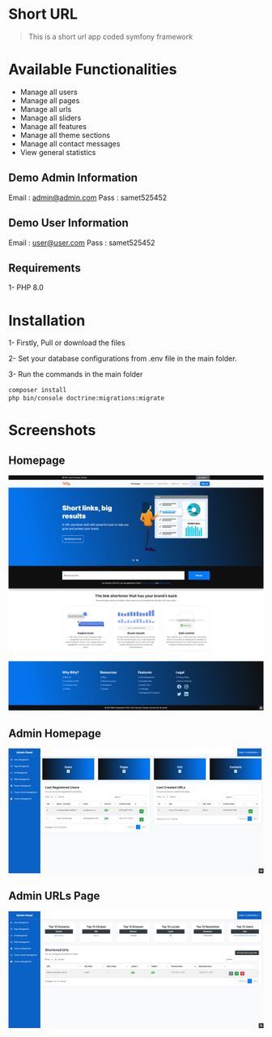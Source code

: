 # Short URL
> This is a short url app coded symfony framework

# Available Functionalities
- Manage all users
- Manage all pages
- Manage all urls
- Manage all sliders
- Manage all features
- Manage all theme sections
- Manage all contact messages
- View general statistics

## Demo Admin Information
Email : admin@admin.com
Pass : samet525452

## Demo User Information
Email : user@user.com
Pass : samet525452

## Requirements
1- PHP 8.0

# Installation
1- Firstly, Pull or download the files

2- Set your database configurations from .env file in the main folder.

3- Run the commands in the main folder
```
composer install
php bin/console doctrine:migrations:migrate
```

# Screenshots
## Homepage
<img src="https://github.com/SametALMDR/short-url/blob/main/screenshots/1.png"> 

## Admin Homepage
<img src="https://github.com/SametALMDR/short-url/blob/main/screenshots/2.png"> 

## Admin URLs Page
<img src="https://github.com/SametALMDR/short-url/blob/main/screenshots/3.png"> 




